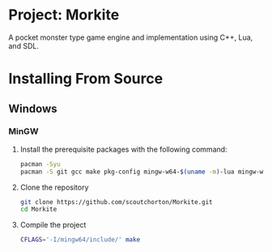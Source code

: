 # Project: Morkite

A pocket monster type game engine and implementation using C++, Lua, and SDL.

# Installing From Source

## Windows

### MinGW

1. Install the prerequisite packages with the following command:

   ```bash
   pacman -Syu
   pacman -S git gcc make pkg-config mingw-w64-$(uname -m)-lua mingw-w64-$(uname -m)-SDL2
   ```

1. Clone the repository

   ```bash
   git clone https://github.com/scoutchorton/Morkite.git
   cd Morkite
   ```

1. Compile the project

   ```bash
   CFLAGS='-I/mingw64/include/' make
   ```